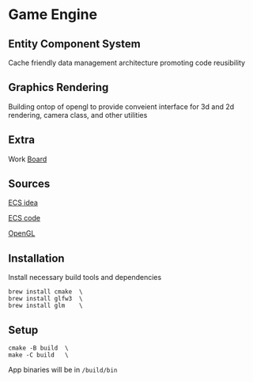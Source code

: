 # Game Engine

## Entity Component System
Cache friendly data management architecture promoting code reusibility

## Graphics Rendering
Building ontop of opengl to provide conveient interface for 3d and 2d rendering, camera class, and other utilities

## Extra
Work [Board](https://trello.com/b/ECVEo80Q)

## Sources
[ECS idea](https://austinmorlan.com/posts/entity_component_system/)

[ECS code](https://github.com/skypjack/entt)

[OpenGL](https://learnopengl.com/)



## Installation
Install necessary build tools and dependencies
```
brew install cmake  \
brew install glfw3  \
brew install glm    \
```

## Setup
```
cmake -B build  \
make -C build   \
```

App binaries will be in `/build/bin`
